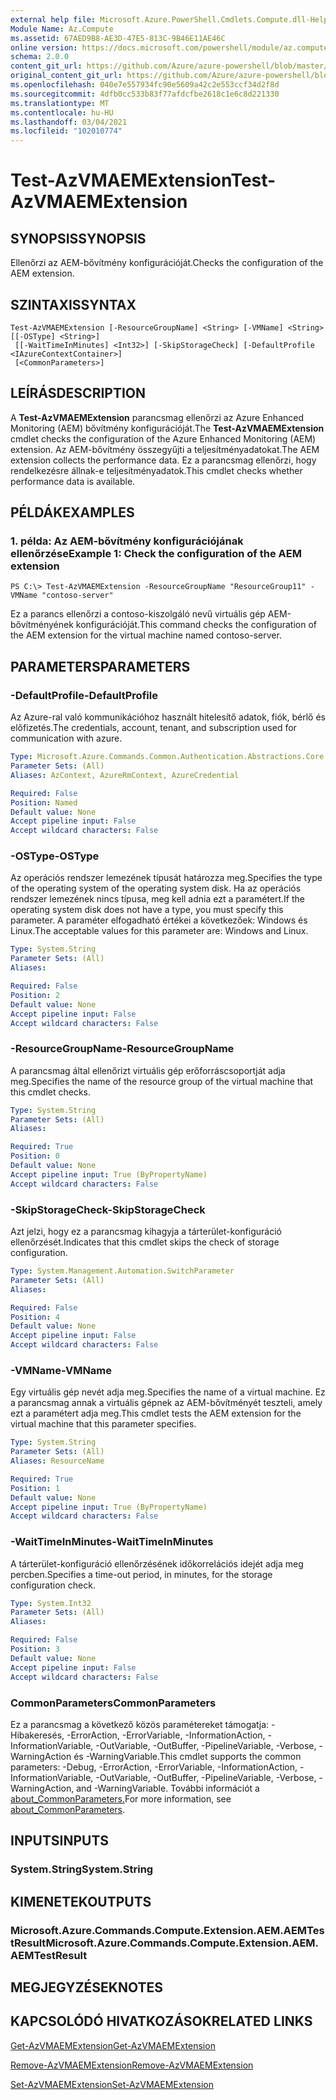 ```yaml
---
external help file: Microsoft.Azure.PowerShell.Cmdlets.Compute.dll-Help.xml
Module Name: Az.Compute
ms.assetid: 67AED9B8-AE3D-47E5-813C-9B46E11AE46C
online version: https://docs.microsoft.com/powershell/module/az.compute/test-azvmaemextension
schema: 2.0.0
content_git_url: https://github.com/Azure/azure-powershell/blob/master/src/Compute/Compute/help/Test-AzVMAEMExtension.md
original_content_git_url: https://github.com/Azure/azure-powershell/blob/master/src/Compute/Compute/help/Test-AzVMAEMExtension.md
ms.openlocfilehash: 040e7e557934fc90e5609a42c2e553ccf34d2f8d
ms.sourcegitcommit: 4dfb0cc533b83f77afdcfbe2618c1e6c8d221330
ms.translationtype: MT
ms.contentlocale: hu-HU
ms.lasthandoff: 03/04/2021
ms.locfileid: "102010774"
---
```

# <span data-ttu-id="4723d-101">Test-AzVMAEMExtension</span><span class="sxs-lookup"><span data-stu-id="4723d-101">Test-AzVMAEMExtension</span></span>

## <span data-ttu-id="4723d-102">SYNOPSIS</span><span class="sxs-lookup"><span data-stu-id="4723d-102">SYNOPSIS</span></span>
<span data-ttu-id="4723d-103">Ellenőrzi az AEM-bővítmény konfigurációját.</span><span class="sxs-lookup"><span data-stu-id="4723d-103">Checks the configuration of the AEM extension.</span></span>

## <span data-ttu-id="4723d-104">SZINTAXIS</span><span class="sxs-lookup"><span data-stu-id="4723d-104">SYNTAX</span></span>

```
Test-AzVMAEMExtension [-ResourceGroupName] <String> [-VMName] <String> [[-OSType] <String>]
 [[-WaitTimeInMinutes] <Int32>] [-SkipStorageCheck] [-DefaultProfile <IAzureContextContainer>]
 [<CommonParameters>]
```

## <span data-ttu-id="4723d-105">LEÍRÁS</span><span class="sxs-lookup"><span data-stu-id="4723d-105">DESCRIPTION</span></span>
<span data-ttu-id="4723d-106">A **Test-AzVMAEMExtension** parancsmag ellenőrzi az Azure Enhanced Monitoring (AEM) bővítmény konfigurációját.</span><span class="sxs-lookup"><span data-stu-id="4723d-106">The **Test-AzVMAEMExtension** cmdlet checks the configuration of the Azure Enhanced Monitoring (AEM) extension.</span></span>
<span data-ttu-id="4723d-107">Az AEM-bővítmény összegyűjti a teljesítményadatokat.</span><span class="sxs-lookup"><span data-stu-id="4723d-107">The AEM extension collects the performance data.</span></span>
<span data-ttu-id="4723d-108">Ez a parancsmag ellenőrzi, hogy rendelkezésre állnak-e teljesítményadatok.</span><span class="sxs-lookup"><span data-stu-id="4723d-108">This cmdlet checks whether performance data is available.</span></span>

## <span data-ttu-id="4723d-109">PÉLDÁK</span><span class="sxs-lookup"><span data-stu-id="4723d-109">EXAMPLES</span></span>

### <span data-ttu-id="4723d-110">1. példa: Az AEM-bővítmény konfigurációjának ellenőrzése</span><span class="sxs-lookup"><span data-stu-id="4723d-110">Example 1: Check the configuration of the AEM extension</span></span>
```
PS C:\> Test-AzVMAEMExtension -ResourceGroupName "ResourceGroup11" -VMName "contoso-server"
```

<span data-ttu-id="4723d-111">Ez a parancs ellenőrzi a contoso-kiszolgáló nevű virtuális gép AEM-bővítményének konfigurációját.</span><span class="sxs-lookup"><span data-stu-id="4723d-111">This command checks the configuration of the AEM extension for the virtual machine named contoso-server.</span></span>

## <span data-ttu-id="4723d-112">PARAMETERS</span><span class="sxs-lookup"><span data-stu-id="4723d-112">PARAMETERS</span></span>

### <span data-ttu-id="4723d-113">-DefaultProfile</span><span class="sxs-lookup"><span data-stu-id="4723d-113">-DefaultProfile</span></span>
<span data-ttu-id="4723d-114">Az Azure-ral való kommunikációhoz használt hitelesítő adatok, fiók, bérlő és előfizetés.</span><span class="sxs-lookup"><span data-stu-id="4723d-114">The credentials, account, tenant, and subscription used for communication with azure.</span></span>

```yaml
Type: Microsoft.Azure.Commands.Common.Authentication.Abstractions.Core.IAzureContextContainer
Parameter Sets: (All)
Aliases: AzContext, AzureRmContext, AzureCredential

Required: False
Position: Named
Default value: None
Accept pipeline input: False
Accept wildcard characters: False
```

### <span data-ttu-id="4723d-115">-OSType</span><span class="sxs-lookup"><span data-stu-id="4723d-115">-OSType</span></span>
<span data-ttu-id="4723d-116">Az operációs rendszer lemezének típusát határozza meg.</span><span class="sxs-lookup"><span data-stu-id="4723d-116">Specifies the type of the operating system of the operating system disk.</span></span>
<span data-ttu-id="4723d-117">Ha az operációs rendszer lemezének nincs típusa, meg kell adnia ezt a paramétert.</span><span class="sxs-lookup"><span data-stu-id="4723d-117">If the operating system disk does not have a type, you must specify this parameter.</span></span>
<span data-ttu-id="4723d-118">A paraméter elfogadható értékei a következőek: Windows és Linux.</span><span class="sxs-lookup"><span data-stu-id="4723d-118">The acceptable values for this parameter are: Windows and Linux.</span></span>

```yaml
Type: System.String
Parameter Sets: (All)
Aliases:

Required: False
Position: 2
Default value: None
Accept pipeline input: False
Accept wildcard characters: False
```

### <span data-ttu-id="4723d-119">-ResourceGroupName</span><span class="sxs-lookup"><span data-stu-id="4723d-119">-ResourceGroupName</span></span>
<span data-ttu-id="4723d-120">A parancsmag által ellenőrizt virtuális gép erőforráscsoportját adja meg.</span><span class="sxs-lookup"><span data-stu-id="4723d-120">Specifies the name of the resource group of the virtual machine that this cmdlet checks.</span></span>

```yaml
Type: System.String
Parameter Sets: (All)
Aliases:

Required: True
Position: 0
Default value: None
Accept pipeline input: True (ByPropertyName)
Accept wildcard characters: False
```

### <span data-ttu-id="4723d-121">-SkipStorageCheck</span><span class="sxs-lookup"><span data-stu-id="4723d-121">-SkipStorageCheck</span></span>
<span data-ttu-id="4723d-122">Azt jelzi, hogy ez a parancsmag kihagyja a tárterület-konfiguráció ellenőrzését.</span><span class="sxs-lookup"><span data-stu-id="4723d-122">Indicates that this cmdlet skips the check of storage configuration.</span></span>

```yaml
Type: System.Management.Automation.SwitchParameter
Parameter Sets: (All)
Aliases:

Required: False
Position: 4
Default value: None
Accept pipeline input: False
Accept wildcard characters: False
```

### <span data-ttu-id="4723d-123">-VMName</span><span class="sxs-lookup"><span data-stu-id="4723d-123">-VMName</span></span>
<span data-ttu-id="4723d-124">Egy virtuális gép nevét adja meg.</span><span class="sxs-lookup"><span data-stu-id="4723d-124">Specifies the name of a virtual machine.</span></span>
<span data-ttu-id="4723d-125">Ez a parancsmag annak a virtuális gépnek az AEM-bővítményét teszteli, amely ezt a paramétert adja meg.</span><span class="sxs-lookup"><span data-stu-id="4723d-125">This cmdlet tests the AEM extension for the virtual machine that this parameter specifies.</span></span>

```yaml
Type: System.String
Parameter Sets: (All)
Aliases: ResourceName

Required: True
Position: 1
Default value: None
Accept pipeline input: True (ByPropertyName)
Accept wildcard characters: False
```

### <span data-ttu-id="4723d-126">-WaitTimeInMinutes</span><span class="sxs-lookup"><span data-stu-id="4723d-126">-WaitTimeInMinutes</span></span>
<span data-ttu-id="4723d-127">A tárterület-konfiguráció ellenőrzésének időkorrelációs idejét adja meg percben.</span><span class="sxs-lookup"><span data-stu-id="4723d-127">Specifies a time-out period, in minutes, for the storage configuration check.</span></span>

```yaml
Type: System.Int32
Parameter Sets: (All)
Aliases:

Required: False
Position: 3
Default value: None
Accept pipeline input: False
Accept wildcard characters: False
```

### <span data-ttu-id="4723d-128">CommonParameters</span><span class="sxs-lookup"><span data-stu-id="4723d-128">CommonParameters</span></span>
<span data-ttu-id="4723d-129">Ez a parancsmag a következő közös paramétereket támogatja: -Hibakeresés, -ErrorAction, -ErrorVariable, -InformationAction, -InformationVariable, -OutVariable, -OutBuffer, -PipelineVariable, -Verbose, -WarningAction és -WarningVariable.</span><span class="sxs-lookup"><span data-stu-id="4723d-129">This cmdlet supports the common parameters: -Debug, -ErrorAction, -ErrorVariable, -InformationAction, -InformationVariable, -OutVariable, -OutBuffer, -PipelineVariable, -Verbose, -WarningAction, and -WarningVariable.</span></span> <span data-ttu-id="4723d-130">További információt a [about_CommonParameters.](http://go.microsoft.com/fwlink/?LinkID=113216)</span><span class="sxs-lookup"><span data-stu-id="4723d-130">For more information, see [about_CommonParameters](http://go.microsoft.com/fwlink/?LinkID=113216).</span></span>

## <span data-ttu-id="4723d-131">INPUTS</span><span class="sxs-lookup"><span data-stu-id="4723d-131">INPUTS</span></span>

### <span data-ttu-id="4723d-132">System.String</span><span class="sxs-lookup"><span data-stu-id="4723d-132">System.String</span></span>

## <span data-ttu-id="4723d-133">KIMENETEK</span><span class="sxs-lookup"><span data-stu-id="4723d-133">OUTPUTS</span></span>

### <span data-ttu-id="4723d-134">Microsoft.Azure.Commands.Compute.Extension.AEM.AEMTestResult</span><span class="sxs-lookup"><span data-stu-id="4723d-134">Microsoft.Azure.Commands.Compute.Extension.AEM.AEMTestResult</span></span>

## <span data-ttu-id="4723d-135">MEGJEGYZÉSEK</span><span class="sxs-lookup"><span data-stu-id="4723d-135">NOTES</span></span>

## <span data-ttu-id="4723d-136">KAPCSOLÓDÓ HIVATKOZÁSOK</span><span class="sxs-lookup"><span data-stu-id="4723d-136">RELATED LINKS</span></span>

[<span data-ttu-id="4723d-137">Get-AzVMAEMExtension</span><span class="sxs-lookup"><span data-stu-id="4723d-137">Get-AzVMAEMExtension</span></span>](./Get-AzVMAEMExtension.md)

[<span data-ttu-id="4723d-138">Remove-AzVMAEMExtension</span><span class="sxs-lookup"><span data-stu-id="4723d-138">Remove-AzVMAEMExtension</span></span>](./Remove-AzVMAEMExtension.md)

[<span data-ttu-id="4723d-139">Set-AzVMAEMExtension</span><span class="sxs-lookup"><span data-stu-id="4723d-139">Set-AzVMAEMExtension</span></span>](./Set-AzVMAEMExtension.md)


